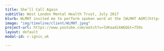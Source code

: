 ```yaml
---
title: She’ll Call Again
subtitle: West London Mental Health Trust, July 2017
blurb: WLMHT invited me to perform spoken word at the [WLMHT AGM](https://www.youtube.com/watchv=lUKaadikWGQ&t=759s){:target="_blank"}
image: "img/timeline/client/WLMHT.jpeg"
project-url: https://www.youtube.com/watch?v=lUKaadikWGQ&t=759s
layout: default
modal-id: c-ignis_uk

---
```

